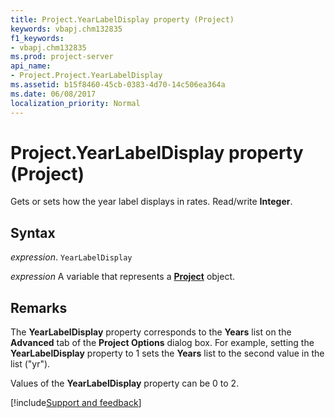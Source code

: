 ```yaml
---
title: Project.YearLabelDisplay property (Project)
keywords: vbapj.chm132835
f1_keywords:
- vbapj.chm132835
ms.prod: project-server
api_name:
- Project.Project.YearLabelDisplay
ms.assetid: b15f8460-45cb-0383-4d70-14c506ea364a
ms.date: 06/08/2017
localization_priority: Normal
---
```



# Project.YearLabelDisplay property (Project)

Gets or sets how the year label displays in rates. Read/write  **Integer**.


## Syntax

_expression_. `YearLabelDisplay`

_expression_ A variable that represents a **[Project](project.project.md)** object.


## Remarks

The  **YearLabelDisplay** property corresponds to the **Years** list on the **Advanced** tab of the **Project Options** dialog box. For example, setting the **YearLabelDisplay** property to 1 sets the **Years** list to the second value in the list ("yr").

Values of the  **YearLabelDisplay** property can be 0 to 2.

[!include[Support and feedback](~/includes/feedback-boilerplate.md)]